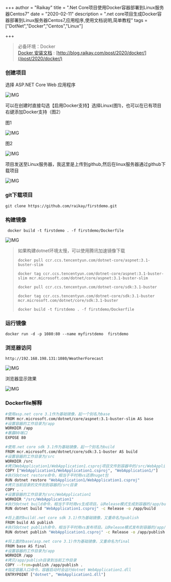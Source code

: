 +++
author = "Raikay"
title = ".Net Core项目使用Docker容器部署到Linux服务器Centos7"
date = "2020-02-11"
description = ".net core项目生成Docker容器部署到Linux服务器Centos7,应用程序,使用文档说明,简单教程"
tags = ["DotNet","Docker","Centos","Linux"]

+++

> 必备环境：Docker  
> [Docker 安装文档](/post/2020/docker/) : [http://blog.raikay.com/post/2020/docker/](/post/2020/docker/)  

### 创建项目

选择 ASP.NET Core Web 应用程序

![IMG](http://blogimg.raikay.com/330634287743373312.png)

可以在创建时直接勾选【启用Docker支持】选择Linux(图1)，也可以在已有项目右键添加Docker支持（图2）

图1

![IMG](http://blogimg.raikay.com/330634310300340224.png)

图2

![IMG](http://blogimg.raikay.com/330634349500305408.png)



项目发送至Linux服务器，我这里是上传到github,然后在linux服务器通过github下载项目

![IMG](http://blogimg.raikay.com/330634371046445056.png)



### git下载项目

```
git clone https://github.com/raikay/firstdemo.git
```

### 构建镜像

```
 docker build -t firstdemo . -f firstdemo/Dockerfile
```

![IMG](http://blogimg.raikay.com/330634408950370304.png)



> 如果构建dotnet环境太慢，可以使用腾讯加速镜像下载
>
> ```
> docker pull ccr.ccs.tencentyun.com/dotnet-core/aspnet:3.1-buster-slim
>
> docker tag ccr.ccs.tencentyun.com/dotnet-core/aspnet:3.1-buster-slim mcr.microsoft.com/dotnet/core/aspnet:3.1-buster-slim
> ```
> 
> ```
> docker pull ccr.ccs.tencentyun.com/dotnet-core/sdk:3.1-buster
> 
> docker tag ccr.ccs.tencentyun.com/dotnet-core/sdk:3.1-buster mcr.microsoft.com/dotnet/core/sdk:3.1-buster
> ```
> 
> ```
> docker build -t firstdemo . -f firstdemo/Dockerfile
> ```

### 运行镜像

```
docker run -d -p 1080:80 --name myfirstdemo  firstdemo
```

### 浏览器访问

```
http://192.168.198.131:1080/WeatherForecast
```

![IMG](http://blogimg.raikay.com/330634436485976064.png)

浏览器显示效果

![IMG](http://blogimg.raikay.com/330634456509583360.png)

### Dockerfile解释

```sh
#使用asp.net core 3.1作为基础镜像，起一个别名为base
FROM mcr.microsoft.com/dotnet/core/aspnet:3.1-buster-slim AS base
#设置容器的工作目录为/app
WORKDIR /app
#暴露80端口
EXPOSE 80

#使用.net core sdk 3.1作为基础镜像，起一个别名为build
FROM mcr.microsoft.com/dotnet/core/sdk:3.1-buster AS build
#设置容器的工作目录为/src
WORKDIR /src
#拷贝WebApplication1/WebApplication1.csproj项目文件到容器中的/src/WebApplication1/目录
COPY ["WebApplication1/WebApplication1.csproj", "WebApplication1/"]
#执行dotnet restore命令，相当于平时用vs还原nuget包
RUN dotnet restore "WebApplication1/WebApplication1.csproj"
#拷贝当前目录的文件到到容器的/src目录
COPY . .
#设置容器的工作目录为/src/WebApplication1
WORKDIR "/src/WebApplication1"
#执行dotnet build命令，相当于平时用vs生成项目。以Release模式生成到容器的/app/build目录
RUN dotnet build "WebApplication1.csproj" -c Release -o /app/build

#将上面的build(.net core sdk 3.1)作为基础镜像，又重命名为publish
FROM build AS publish
#执行dotnet publish命令，相当于平时用vs发布项目。以Release模式发布到容器的/app/publish目录
RUN dotnet publish "WebApplication1.csproj" -c Release -o /app/publish

#将上面的base(asp.net core 3.1)作为基础镜像，又重命名为final
FROM base AS final
#设置容器的工作目录为/app
WORKDIR /app
#拷贝/app/publish目录到当前工作目录
COPY --from=publish /app/publish .
#指定容器入口命令，容器启动时会运行dotnet WebApplication1.dll
ENTRYPOINT ["dotnet", "WebApplication1.dll"]
```

